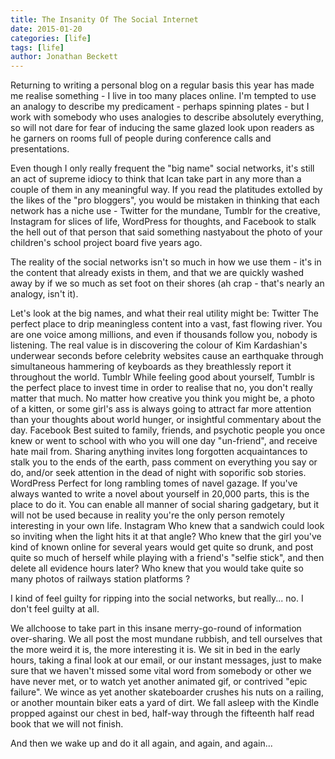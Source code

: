 ```yaml
---
title: The Insanity Of The Social Internet
date: 2015-01-20
categories: [life]
tags: [life]
author: Jonathan Beckett
---
```


Returning to writing a personal blog on a regular basis this year has made me realise something - I live in too many places online. I'm tempted to use an analogy to describe my predicament - perhaps spinning plates - but I work with somebody who uses analogies to describe absolutely everything, so will not dare for fear of inducing the same glazed look upon readers as he garners on rooms full of people during conference calls and presentations.

Even though I only really frequent the "big name" social networks, it's still an act of supreme idiocy to think that Ican take part in any more than a couple of them in any meaningful way. If you read the platitudes extolled by the likes of the "pro bloggers", you would be mistaken in thinking that each network has a niche use - Twitter for the mundane, Tumblr for the creative, Instagram for slices of life, WordPress for thoughts, and Facebook to stalk the hell out of that person that said something nastyabout the photo of your children's school project board five years ago.

The reality of the social networks isn't so much in how we use them - it's in the content that already exists in them, and that we are quickly washed away by if we so much as set foot on their shores (ah crap - that's nearly an analogy, isn't it).

Let's look at the big names, and what their real utility might be: Twitter The perfect place to drip meaningless content into a vast, fast flowing river. You are one voice among millions, and even if thousands follow you, nobody is listening. The real value is in discovering the colour of Kim Kardashian's underwear seconds before celebrity websites cause an earthquake through simultaneous hammering of keyboards as they breathlessly report it throughout the world. Tumblr While feeling good about yourself, Tumblr is the perfect place to invest time in order to realise that no, you don't really matter that much. No matter how creative you think you might be, a photo of a kitten, or some girl's ass is always going to attract far more attention than your thoughts about world hunger, or insightful commentary about the day. Facebook Best suited to family, friends, and psychotic people you once knew or went to school with who you will one day "un-friend", and receive hate mail from. Sharing anything invites long forgotten acquaintances to stalk you to the ends of the earth, pass comment on everything you say or do, and/or seek attention in the dead of night with soporific sob stories. WordPress Perfect for long rambling tomes of navel gazage. If you've always wanted to write a novel about yourself in 20,000 parts, this is the place to do it. You can enable all manner of social sharing gadgetary, but it will not be used because in reality you're the only person remotely interesting in your own life. Instagram Who knew that a sandwich could look so inviting when the light hits it at that angle? Who knew that the girl you've kind of known online for several years would get quite so drunk, and post quite so much of herself while playing with a friend's "selfie stick", and then delete all evidence hours later? Who knew that you would take quite so many photos of railways station platforms ?

I kind of feel guilty for ripping into the social networks, but really... no. I don't feel guilty at all.

We allchoose to take part in this insane merry-go-round of information over-sharing. We all post the most mundane rubbish, and tell ourselves that the more weird it is, the more interesting it is. We sit in bed in the early hours, taking a final look at our email, or our instant messages, just to make sure that we haven't missed some vital word from somebody or other we have never met, or to watch yet another animated gif, or contrived "epic failure". We wince as yet another skateboarder crushes his nuts on a railing, or another mountain biker eats a yard of dirt. We fall asleep with the Kindle propped against our chest in bed, half-way through the fifteenth half read book that we will not finish.

And then we wake up and do it all again, and again, and again...